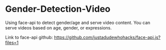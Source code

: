 # Gender-Detection-Video
 Using face-api to detect gender/age and serve video content. You can serve videos based on age, gender, or expressions. 
 
 Link to face-api github: https://github.com/justadudewhohacks/face-api.js?files=1
